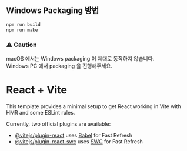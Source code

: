## Windows Packaging 방법
```powershell
npm run build
npm run make
```

### ⚠️ **Caution**
macOS 에서는 Windows packaging 이 제대로 동작하지 않습니다.<br>Windows PC 에서 packaging 을 진행해주세요.


# React + Vite

This template provides a minimal setup to get React working in Vite with HMR and some ESLint rules.

Currently, two official plugins are available:

- [@vitejs/plugin-react](https://github.com/vitejs/vite-plugin-react/blob/main/packages/plugin-react/README.md) uses [Babel](https://babeljs.io/) for Fast Refresh
- [@vitejs/plugin-react-swc](https://github.com/vitejs/vite-plugin-react-swc) uses [SWC](https://swc.rs/) for Fast Refresh
